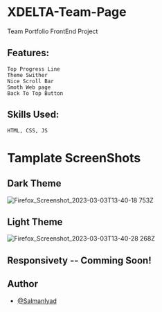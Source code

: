 # XDELTA-Team-Page
Team Portfolio FrontEnd Project 

## Features:

```
Top Progress Line 
Theme Swither 
Nice Scroll Bar 
Smoth Web page
Back To Top Button
```
## Skills Used:

```
HTML, CSS, JS
```

# Tamplate ScreenShots

## Dark Theme
![Firefox_Screenshot_2023-03-03T13-40-18 753Z](https://user-images.githubusercontent.com/110406908/222734804-18571388-49a5-40eb-b725-bc4a3357572a.png)

## Light Theme
![Firefox_Screenshot_2023-03-03T13-40-28 268Z](https://user-images.githubusercontent.com/110406908/222734819-1c6694c1-2977-4729-b128-66859a1502c9.png)

## Responsivety -- Comming Soon!

## Author

- [@SalmanIyad](https://www.github.com/SalmanIyad)

